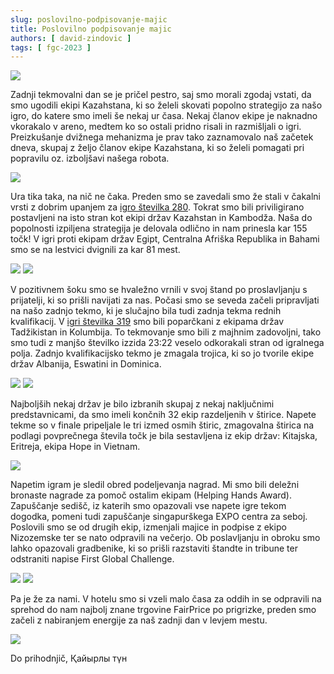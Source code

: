 ```yaml
---
slug: poslovilno-podpisovanje-majic
title: Poslovilno podpisovanje majic
authors: [ david-zindovic ]
tags: [ fgc-2023 ]
---
```


![](img/kazahstan.jpg)

Zadnji tekmovalni dan se je pričel pestro, saj smo morali zgodaj vstati, da smo ugodili ekipi Kazahstana, ki so želeli skovati popolno strategijo za našo igro, do katere smo imeli še nekaj ur časa. Nekaj članov ekipe je naknadno vkorakalo v areno, medtem ko so ostali pridno risali in razmišljali o igri. Preizkušanje dvižnega mehanizma je prav tako zaznamovalo naš začetek dneva, skupaj z željo članov ekipe Kazahstana, ki so želeli pomagati pri popravilu oz. izboljšavi našega robota.

![](img/reservoir.jpg)

Ura tika taka, na nič ne čaka. Preden smo se zavedali smo že stali v čakalni vrsti z dobrim upanjem za [igro številka 280](https://youtu.be/96H0_qOIa84?t=7123). Tokrat smo bili priviligirano postavljeni na isto stran kot ekipi držav Kazahstan in Kambodža. Naša do popolnosti izpiljena strategija je delovala odlično in nam prinesla kar 155 točk! V igri proti ekipam držav Egipt, Centralna Afriška Republika in Bahami smo se na lestvici dvignili za kar 81 mest.

![](img/redAlliance.jpg)
![](img/kazahstanCenter.jpg)

V pozitivnem šoku smo se hvaležno vrnili v svoj štand po proslavljanju s prijatelji, ki so prišli navijati za nas. Počasi smo se seveda začeli pripravljati na našo zadnjo tekmo, ki je slučajno bila tudi zadnja tekma rednih kvalifikacij. V [igri številka 319](https://youtu.be/hQeEWxXgboc?t=12359) smo bili poparčkani z ekipama držav Tadžikistan in Kolumbija. To tekmovanje smo bili z majhnim zadovoljni, tako smo tudi z manjšo številko izzida 23:22 veselo odkorakali stran od igralnega polja. Zadnjo kvalifikacijsko tekmo je zmagala trojica, ki so jo tvorile ekipe držav Albanija, Eswatini in Dominica.

![](img/vobot.jpg)
![](img/tribune.jpg)

Najboljših nekaj držav je bilo izbranih skupaj z nekaj naključnimi predstavnicami, da smo imeli končnih 32 ekip razdeljenih v štirice. Napete tekme so v finale pripeljale le tri izmed osmih štiric, zmagovalna štirica na podlagi povprečnega števila točk je bila sestavljena iz ekip držav: Kitajska, Eritreja, ekipa Hope in Vietnam.

![](img/nizozemci.png)

Napetim igram je sledil obred podeljevanja nagrad. Mi smo bili deležni bronaste nagrade za pomoč ostalim ekipam (Helping Hands Award). Zapuščanje sedišč, iz katerih smo opazovali vse napete igre tekom dogodka, pomeni tudi zapuščanje singapurškega EXPO centra za seboj. Poslovili smo se od drugih ekip, izmenjali majice in podpise z ekipo Nizozemske ter se nato odpravili na večerjo. Ob poslavljanju in obroku smo lahko opazovali gradbenike, ki so prišli razstaviti štandte in tribune ter odstraniti napise First Global Challenge.

![](img/suriname.png)
![](img/norvežani.png)

Pa je že za nami. V hotelu smo si vzeli malo časa za oddih in se odpravili na sprehod do nam najbolj znane trgovine FairPrice po prigrizke, preden smo začeli z nabiranjem energije za naš zadnji dan v levjem mestu.

![](img/waiting.jpg)

Do prihodnjič,
Қайырлы түн